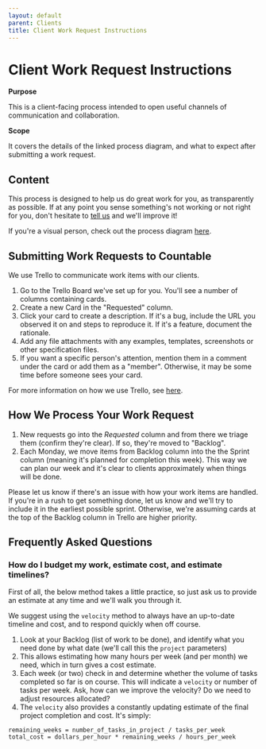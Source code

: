 ```yaml
---
layout: default
parent: Clients
title: Client Work Request Instructions
---
```


# Client Work Request Instructions

**Purpose**

This is a client-facing process intended to open useful channels of communication and collaboration.

**Scope**

It covers the details of the linked process diagram, and what to expect after submitting a work request.

## Content

This process is designed to help us do great work for you, as
transparently as possible. If at any point you sense something's not
working or not right for you, don't hesitate to [tell us](mailto:everyone@countable.ca) and we'll improve it!

If you're a visual person, check out the process diagram
[here](https://docs.google.com/drawings/d/1UkPeGGzKYWkCsZpkwWB_UJ3JjWJcoT4t8qSU8A0tsy4/edit?usp=sharing).

## Submitting Work Requests to Countable

We use Trello to communicate work items with our clients.

1.  Go to the Trello Board we've set up for you. You'll see a number of
    columns containing cards.
2.  Create a new Card in the "Requested" column.
3.  Click your card to create a description. If it's a bug, include the
    URL you observed it on and steps to reproduce it. If it's a feature,
    document the rationale.
4.  Add any file attachments with any examples, templates, screenshots
    or other specification files.
5.  If you want a specific person's attention, mention them in a comment
    under the card or add them as a "member". Otherwise, it may be some
    time before someone sees your card.

For more information on how we use Trello, see [here](TRELLO.md).

## How We Process Your Work Request

1.  New requests go into the *Requested* column and from there we triage
    them (confirm they're clear). If so, they're moved to "Backlog".
2.  Each Monday, we move items from Backlog column into the the Sprint
    column (meaning it's planned for completion this week). This way we
    can plan our week and it's clear to clients approximately when
    things will be done.

Please let us know if there's an issue with how your work items are
handled. If you're in a rush to get something done, let us know and
we'll try to include it in the earliest possible sprint. Otherwise,
we're assuming cards at the top of the Backlog column in Trello are
higher priority.

## Frequently Asked Questions

### How do I budget my work, estimate cost, and estimate timelines?

First of all, the below method takes a little practice, so just ask us
to provide an estimate at any time and we'll walk you through it.

We suggest using the `velocity` method to always have an up-to-date
timeline and cost, and to respond quickly when off course.

1.  Look at your Backlog (list of work to be done), and identify what
    you need done by what date (we'll call this the `project`
    parameters)
2.  This allows estimating how many hours per week (and per month) we
    need, which in turn gives a cost estimate.
3.  Each week (or two) check in and determine whether the volume of
    tasks completed so far is on course. This will indicate a `velocity`
    or number of tasks per week. Ask, how can we improve the velocity?
    Do we need to adjust resources allocated?
4.  The `velocity` also provides a constantly updating estimate of the
    final project completion and cost. It's simply:

<!-- end list -->

    remaining_weeks = number_of_tasks_in_project / tasks_per_week
    total_cost = dollars_per_hour * remaining_weeks / hours_per_week
